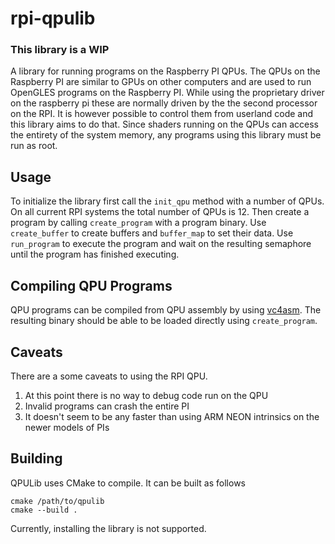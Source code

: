 # rpi-qpulib

### This library is a WIP

A library for running programs on the Raspberry PI QPUs. The QPUs on the Raspberry PI are similar
to GPUs on other computers and are used to run OpenGLES programs on the Raspberry PI. 
While using the proprietary driver on the raspberry pi these are normally driven by the
the second processor on the RPI. It is however possible to control them from userland code
and this library aims to do that. Since shaders running on the QPUs can access the entirety of 
the system memory, any programs using this library must be run as root.

## Usage
To initialize the library first call the `init_qpu` method with a number of QPUs. On all current RPI 
systems the total number of QPUs is 12. Then create a program by calling `create_program` with a 
program binary. Use `create_buffer` to create buffers and `buffer_map` to set their data. Use 
`run_program` to execute the program and wait on the resulting semaphore until the program has 
finished executing.

## Compiling QPU Programs
QPU programs can be compiled from QPU assembly by using [vc4asm](https://github.com/maazl/vc4asm).
The resulting binary should be able to be loaded directly using `create_program`.

## Caveats
There are a some caveats to using the RPI QPU.

1. At this point there is no way to debug code run on the QPU
2. Invalid programs can crash the entire PI
3. It doesn't seem to be any faster than using ARM NEON intrinsics on the newer models of PIs

## Building 
QPULib uses CMake to compile. It can be built as follows
```
cmake /path/to/qpulib
cmake --build .
```
Currently, installing the library is not supported.
